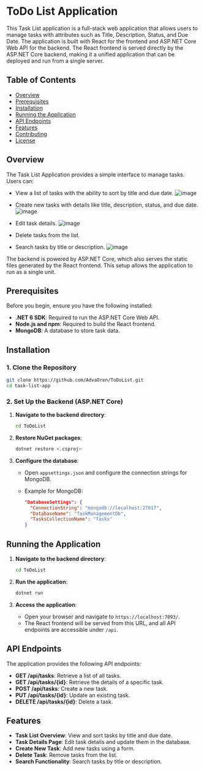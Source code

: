 # ToDo List Application

This Task List application is a full-stack web application that allows users to manage tasks with attributes such as Title, Description, Status, and Due Date. The application is built with React for the frontend and ASP.NET Core Web API for the backend. The React frontend is served directly by the ASP.NET Core backend, making it a unified application that can be deployed and run from a single server.

## Table of Contents

- [Overview](#overview)
- [Prerequisites](#prerequisites)
- [Installation](#installation)
- [Running the Application](#running-the-application)
- [API Endpoints](#api-endpoints)
- [Features](#features)
- [Contributing](#contributing)
- [License](#license)

## Overview

The Task List Application provides a simple interface to manage tasks. Users can:

- View a list of tasks with the ability to sort by title and due date.
  ![image](https://github.com/user-attachments/assets/824eff39-08a9-4aa0-bdb2-3202b192ce5b)

- Create new tasks with details like title, description, status, and due date.
  ![image](https://github.com/user-attachments/assets/496c8304-e4dd-4340-a4b5-107aa3b7ce10)

- Edit task details.
  ![image](https://github.com/user-attachments/assets/8612001d-511c-47f1-920d-53494bef2105)

- Delete tasks from the list.
- Search tasks by title or description.
  ![image](https://github.com/user-attachments/assets/07722446-97a3-4d33-882b-1aa3f8f4c3ca)


The backend is powered by ASP.NET Core, which also serves the static files generated by the React frontend. This setup allows the application to run as a single unit.

## Prerequisites

Before you begin, ensure you have the following installed:

- **.NET 6 SDK**: Required to run the ASP.NET Core Web API.
- **Node.js and npm**: Required to build the React frontend.
- **MongoDB**: A database to store task data.

## Installation

### 1. Clone the Repository

```bash
git clone https://github.com/AdvaOren/ToDoList.git
cd task-list-app
```

### 2. Set Up the Backend (ASP.NET Core)

1. **Navigate to the backend directory**:

    ```bash
    cd ToDoList
    ```

2. **Restore NuGet packages**:

    ```bash
    dotnet restore <.csproj>
    ```

3. **Configure the database**:

    - Open `appsettings.json` and configure the connection strings for MongoDB.
    - Example for MongoDB:

      ```json
      "DatabaseSettings": {
        "ConnectionString": "mongodb://localhost:27017",
        "DatabaseName": "TaskManagementDb",
        "TasksCollectionName": "Tasks"
      }
      ```


## Running the Application

1. **Navigate to the backend directory**:

    ```bash
    cd ToDoList
    ```

2. **Run the application**:

    ```bash
    dotnet run
    ```

3. **Access the application**:

    - Open your browser and navigate to `https://localhost:7093/`.
    - The React frontend will be served from this URL, and all API endpoints are accessible under `/api`.

## API Endpoints

The application provides the following API endpoints:

- **GET /api/tasks**: Retrieve a list of all tasks.
- **GET /api/tasks/{id}**: Retrieve the details of a specific task.
- **POST /api/tasks**: Create a new task.
- **PUT /api/tasks/{id}**: Update an existing task.
- **DELETE /api/tasks/{id}**: Delete a task.

## Features

- **Task List Overview**: View and sort tasks by title and due date.
- **Task Details Page**: Edit task details and update them in the database.
- **Create New Task**: Add new tasks using a form.
- **Delete Task**: Remove tasks from the list.
- **Search Functionality**: Search tasks by title or description.

